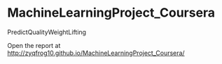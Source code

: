 # MachineLearningProject_Coursera
PredictQualityWeightLifting

Open the report at <http://zyqfrog10.github.io/MachineLearningProject_Coursera/>
